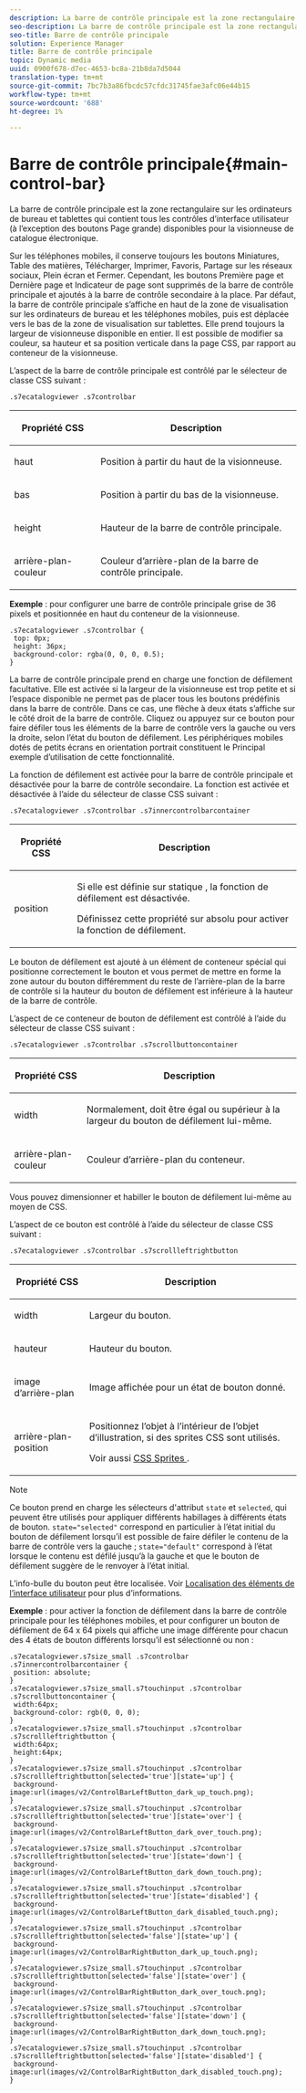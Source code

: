 ```yaml
---
description: La barre de contrôle principale est la zone rectangulaire sur les ordinateurs de bureau et tablettes qui contient tous les contrôles d’interface utilisateur (à l’exception des boutons Page grande) disponibles pour la visionneuse de catalogue électronique.
seo-description: La barre de contrôle principale est la zone rectangulaire sur les ordinateurs de bureau et tablettes qui contient tous les contrôles d’interface utilisateur (à l’exception des boutons Page grande) disponibles pour la visionneuse de catalogue électronique.
seo-title: Barre de contrôle principale
solution: Experience Manager
title: Barre de contrôle principale
topic: Dynamic media
uuid: 0900f678-d7ec-4653-bc8a-21b8da7d5044
translation-type: tm+mt
source-git-commit: 7bc7b3a86fbcdc57cfdc31745fae3afc06e44b15
workflow-type: tm+mt
source-wordcount: '688'
ht-degree: 1%

---
```



# Barre de contrôle principale{#main-control-bar}

La barre de contrôle principale est la zone rectangulaire sur les ordinateurs de bureau et tablettes qui contient tous les contrôles d’interface utilisateur (à l’exception des boutons Page grande) disponibles pour la visionneuse de catalogue électronique.

Sur les téléphones mobiles, il conserve toujours les boutons Miniatures, Table des matières, Télécharger, Imprimer, Favoris, Partage sur les réseaux sociaux, Plein écran et Fermer. Cependant, les boutons Première page et Dernière page et Indicateur de page sont supprimés de la barre de contrôle principale et ajoutés à la barre de contrôle secondaire à la place. Par défaut, la barre de contrôle principale s’affiche en haut de la zone de visualisation sur les ordinateurs de bureau et les téléphones mobiles, puis est déplacée vers le bas de la zone de visualisation sur tablettes. Elle prend toujours la largeur de visionneuse disponible en entier. Il est possible de modifier sa couleur, sa hauteur et sa position verticale dans la page CSS, par rapport au conteneur de la visionneuse.

L’aspect de la barre de contrôle principale est contrôlé par le sélecteur de classe CSS suivant :

`.s7ecatalogviewer .s7controlbar`

<table id="table_2C8D322F57114A72B43053CB4539C65C"> 
 <thead> 
  <tr> 
   <th colname="col1" class="entry"> <p> Propriété CSS </p> </th> 
   <th colname="col2" class="entry"> <p>Description </p> </th> 
  </tr> 
 </thead>
 <tbody> 
  <tr> 
   <td colname="col1"> <p> <span class="codeph"> haut </span> </p> </td> 
   <td colname="col2"> <p>Position à partir du haut de la visionneuse. </p> </td> 
  </tr> 
  <tr> 
   <td colname="col1"> <p> <span class="codeph"> bas </span> </p> </td> 
   <td colname="col2"> <p>Position à partir du bas de la visionneuse. </p> </td> 
  </tr> 
  <tr> 
   <td colname="col1"> <p> <span class="codeph"> height </span> </p> </td> 
   <td colname="col2"> <p>Hauteur de la barre de contrôle principale. </p> </td> 
  </tr> 
  <tr> 
   <td colname="col1"> <p> <span class="codeph"> arrière-plan-couleur  </span> </p> </td> 
   <td colname="col2"> <p>Couleur d’arrière-plan de la barre de contrôle principale. </p> </td> 
  </tr> 
 </tbody> 
</table>

**Exemple**  : pour configurer une barre de contrôle principale grise de 36 pixels et positionnée en haut du conteneur de la visionneuse.

```
.s7ecatalogviewer .s7controlbar { 
 top: 0px; 
 height: 36px; 
 background-color: rgba(0, 0, 0, 0.5); 
}
```

La barre de contrôle principale prend en charge une fonction de défilement facultative. Elle est activée si la largeur de la visionneuse est trop petite et si l’espace disponible ne permet pas de placer tous les boutons prédéfinis dans la barre de contrôle. Dans ce cas, une flèche à deux états s’affiche sur le côté droit de la barre de contrôle. Cliquez ou appuyez sur ce bouton pour faire défiler tous les éléments de la barre de contrôle vers la gauche ou vers la droite, selon l’état du bouton de défilement. Les périphériques mobiles dotés de petits écrans en orientation portrait constituent le Principal exemple d’utilisation de cette fonctionnalité.

La fonction de défilement est activée pour la barre de contrôle principale et désactivée pour la barre de contrôle secondaire. La fonction est activée et désactivée à l’aide du sélecteur de classe CSS suivant :

`.s7ecatalogviewer .s7controlbar .s7innercontrolbarcontainer`

<table id="table_C8225F38309B4099AF58AA1A815A8D55"> 
 <thead> 
  <tr> 
   <th colname="col1" class="entry"> <p> Propriété CSS </p> </th> 
   <th colname="col2" class="entry"> <p>Description </p> </th> 
  </tr> 
 </thead>
 <tbody> 
  <tr> 
   <td colname="col1"> <p> <span class="codeph"> position </span> </p> </td> 
   <td colname="col2"> <p>Si elle est définie sur <span class="codeph"> statique </span>, la fonction de défilement est désactivée. </p> <p>Définissez cette propriété sur <span class="codeph"> absolu </span> pour activer la fonction de défilement. </p> </td> 
  </tr> 
 </tbody> 
</table>

Le bouton de défilement est ajouté à un élément de conteneur spécial qui positionne correctement le bouton et vous permet de mettre en forme la zone autour du bouton différemment du reste de l’arrière-plan de la barre de contrôle si la hauteur du bouton de défilement est inférieure à la hauteur de la barre de contrôle.

L’aspect de ce conteneur de bouton de défilement est contrôlé à l’aide du sélecteur de classe CSS suivant :

`.s7ecatalogviewer .s7controlbar .s7scrollbuttoncontainer`

<table id="table_2CDDA8A18345497EAC4749A0D64C1658"> 
 <thead> 
  <tr> 
   <th colname="col1" class="entry"> <p> Propriété CSS </p> </th> 
   <th colname="col2" class="entry"> <p>Description </p> </th> 
  </tr> 
 </thead>
 <tbody> 
  <tr> 
   <td colname="col1"> <p> <span class="codeph"> width </span> </p> </td> 
   <td colname="col2"> <p>Normalement, doit être égal ou supérieur à la largeur du bouton de défilement lui-même. </p> </td> 
  </tr> 
  <tr> 
   <td colname="col1"> <p> <span class="codeph"> arrière-plan-couleur  </span> </p> </td> 
   <td colname="col2"> <p>Couleur d’arrière-plan du conteneur. </p> </td> 
  </tr> 
 </tbody> 
</table>

Vous pouvez dimensionner et habiller le bouton de défilement lui-même au moyen de CSS.

L’aspect de ce bouton est contrôlé à l’aide du sélecteur de classe CSS suivant :

`.s7ecatalogviewer .s7controlbar .s7scrollleftrightbutton`

<table id="table_F61CB3F696AC4018B164082FFA7777F4"> 
 <thead> 
  <tr> 
   <th colname="col1" class="entry"> <p> Propriété CSS </p> </th> 
   <th colname="col2" class="entry"> <p>Description </p> </th> 
  </tr> 
 </thead>
 <tbody> 
  <tr> 
   <td colname="col1"> <p> <span class="codeph"> width  </span> </p> </td> 
   <td colname="col2"> <p>Largeur du bouton. </p> </td> 
  </tr> 
  <tr> 
   <td colname="col1"> <p> <span class="codeph"> hauteur  </span> </p> </td> 
   <td colname="col2"> <p>Hauteur du bouton. </p> </td> 
  </tr> 
  <tr> 
   <td colname="col1"> <p> <span class="codeph"> image d’arrière-plan  </span> </p> </td> 
   <td colname="col2"> <p>Image affichée pour un état de bouton donné. </p> </td> 
  </tr> 
  <tr> 
   <td colname="col1"> <p> <span class="codeph"> arrière-plan-position  </span> </p> </td> 
   <td colname="col2"> <p>Positionnez l’objet à l’intérieur de l’objet d’illustration, si des sprites CSS sont utilisés. </p> <p>Voir aussi <a href="../../../c-html5-s7-aem-asset-viewers/c-html5-20-ecatalog-viewer-about/c-html5-20-ecatalog-viewer-customizingviewer/c-html5-20-ecatalog-viewer-customizingviewer.md#section-9d570f95eb2443aca74c1b02f6e89aff" format="dita" scope="local"> CSS Sprites </a>. </p> </td> 
  </tr> 
 </tbody> 
</table>

>[!NOTE]
>
>Ce bouton prend en charge les sélecteurs d&#39;attribut `state` et `selected`, qui peuvent être utilisés pour appliquer différents habillages à différents états de bouton. `state="selected"` correspond en particulier à l’état initial du bouton de défilement lorsqu’il est possible de faire défiler le contenu de la barre de contrôle vers la gauche ; `state="default"` correspond à l’état lorsque le contenu est défilé jusqu’à la gauche et que le bouton de défilement suggère de le renvoyer à l’état initial.

L’info-bulle du bouton peut être localisée. Voir [Localisation des éléments de l’interface utilisateur](../../../c-html5-s7-aem-asset-viewers/c-html5-20-ecatalog-viewer-about/c-html5-20-ecatalog-viewer-localization.md#concept-cbfc39344c494eb7b9f6a272cff0cc74) pour plus d’informations.

**Exemple**  : pour activer la fonction de défilement dans la barre de contrôle principale pour les téléphones mobiles, et pour configurer un bouton de défilement de 64 x 64 pixels qui affiche une image différente pour chacun des 4 états de bouton différents lorsqu’il est sélectionné ou non :

```
.s7ecatalogviewer.s7size_small .s7controlbar .s7innercontrolbarcontainer { 
 position: absolute; 
} 
.s7ecatalogviewer.s7size_small.s7touchinput .s7controlbar .s7scrollbuttoncontainer { 
 width:64px; 
 background-color: rgb(0, 0, 0); 
} 
.s7ecatalogviewer.s7size_small.s7touchinput .s7controlbar .s7scrollleftrightbutton { 
 width:64px; 
 height:64px; 
} 
.s7ecatalogviewer.s7size_small.s7touchinput .s7controlbar .s7scrollleftrightbutton[selected='true'][state='up'] { 
 background-image:url(images/v2/ControlBarLeftButton_dark_up_touch.png); 
} 
.s7ecatalogviewer.s7size_small.s7touchinput .s7controlbar .s7scrollleftrightbutton[selected='true'][state='over'] { 
 background-image:url(images/v2/ControlBarLeftButton_dark_over_touch.png); 
} 
.s7ecatalogviewer.s7size_small.s7touchinput .s7controlbar .s7scrollleftrightbutton[selected='true'][state='down'] { 
 background-image:url(images/v2/ControlBarLeftButton_dark_down_touch.png); 
} 
.s7ecatalogviewer.s7size_small.s7touchinput .s7controlbar .s7scrollleftrightbutton[selected='true'][state='disabled'] { 
 background-image:url(images/v2/ControlBarLeftButton_dark_disabled_touch.png); 
} 
.s7ecatalogviewer.s7size_small.s7touchinput .s7controlbar .s7scrollleftrightbutton[selected='false'][state='up'] { 
 background-image:url(images/v2/ControlBarRightButton_dark_up_touch.png); 
} 
.s7ecatalogviewer.s7size_small.s7touchinput .s7controlbar .s7scrollleftrightbutton[selected='false'][state='over'] { 
 background-image:url(images/v2/ControlBarRightButton_dark_over_touch.png); 
} 
.s7ecatalogviewer.s7size_small.s7touchinput .s7controlbar .s7scrollleftrightbutton[selected='false'][state='down'] { 
 background-image:url(images/v2/ControlBarRightButton_dark_down_touch.png); 
} 
.s7ecatalogviewer.s7size_small.s7touchinput .s7controlbar .s7scrollleftrightbutton[selected='false'][state='disabled'] { 
 background-image:url(images/v2/ControlBarRightButton_dark_disabled_touch.png); 
}
```

